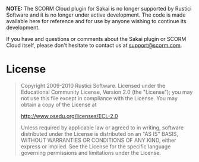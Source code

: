 **NOTE:** The SCORM Cloud plugin for Sakai is no longer supported by Rustici Software and it is no longer under active development. The code is made available here for reference and for use by anyone wishing to continue its development.

If you have and questions or comments about the Sakai plugin or SCORM Cloud itself, please don't hesitate to contact us at [support@scorm.com](mailto:support@scorm.com).

# License
>   Copyright 2009-2010 Rustici Software. Licensed under the
>   Educational Community License, Version 2.0 (the "License"); you may
>   not use this file except in compliance with the License. You may
>   obtain a copy of the License at
>   
>   http://www.osedu.org/licenses/ECL-2.0
>
>   Unless required by applicable law or agreed to in writing,
>   software distributed under the License is distributed on an "AS IS"
>   BASIS, WITHOUT WARRANTIES OR CONDITIONS OF ANY KIND, either express
>   or implied. See the License for the specific language governing
>   permissions and limitations under the License.
